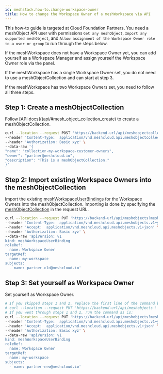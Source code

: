 ```yaml
---
id: meshstack.how-to.change-workspace-owner
title: How to change the Workspace Owner of a meshWorkspace via API
---
```


This how-to guide is targeted at Cloud Foundation Partners. You need a meshObject API user with permissions `Get any meshObject`, `Import any supported meshObject`, and `Allow assignment of the Workspace Owner role to a user or group` to run through the steps below.

If the meshWorkspace does not have a Workspace Owner yet, you can add yourself as a Workspace Manager and assign yourself the Workspace Owner role via the panel.

If the meshWorkspace has a single Workspace Owner set, you do not need to use a meshObjectCollection and can start at step 3.

If the meshWorkspace has two Workspace Owners set, you need to follow all three steps.

## Step 1: Create a meshObjectCollection

Follow [API docs]((api/#mesh_object_collection_create) to create a meshObjectCollection.

```sh
curl --location --request POST 'https://backend-url/api/meshobjectcollections' \
--header 'Content-Type:  application/vnd.meshcloud.api.meshobjectcollection.v1+json;charset=UTF-8' \
--header 'Authorization: Basic xyz' \
--data-raw '{
"name": "collection-my-workspace-customer-owners",
"owner": "partner@meshcloud.io",
"description": "This is a meshObjectCollection."
}'
```

## Step 2: Import existing Workspace Owners into the meshObjectCollection

Import the existing [meshWorkspaceUserBindings](/api/index.html#_meshworkspaceuserbinding) for the Workspace Owners into the meshObjectCollection.
Importing is done by specifying the [meshObjectCollection](/api/index.html#mesh_object_declarative_import) in the request URL.

```sh
curl --location --request PUT 'https://backend-url/api/meshobjects?meshObjectCollection=collection-my-workspace-customer-owners&owner=partner@meshcloud.io' \
--header 'Content-Type:  application/vnd.meshcloud.api.meshobjects.v1+yaml;charset=UTF-8' \
--header 'Accept:  application/vnd.meshcloud.api.meshobjects.v1+json' \
--header 'Authorization: Basic xyz' \
--data-raw 'apiVersion: v1
kind: meshWorkspaceUserBinding
roleRef:
  name: Workspace Owner
targetRef:
  name: my-workspace
subjects:
  - name: partner-old@meshcloud.io'
```

## Step 3: Set yourself as Workspace Owner

Set yourself as Workspace Owner.

```sh
# If you skipped steps 1 and 2, replace the first line of the command below with:
# curl --location --request PUT 'https://backend-url/api/meshobjects \
# If you went through steps 1 and 2, run the command as is:
curl --location --request PUT 'https://backend-url/api/meshobjects?meshObjectCollection=collection-my-workspace-customer-owners&owner=partner@meshcloud.io' \
--header 'Content-Type:  application/vnd.meshcloud.api.meshobjects.v1+yaml;charset=UTF-8' \
--header 'Accept:  application/vnd.meshcloud.api.meshobjects.v1+json' \
--header 'Authorization: Basic xyz' \
--data-raw 'apiVersion: v1
kind: meshWorkspaceUserBinding
roleRef:
  name: Workspace Owner
targetRef:
  name: my-workspace
subjects:
  - name: partner-new@meshcloud.io'
```
